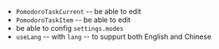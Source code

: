 - `PomodoroTaskCurrent` -- be able to edit
- `PomodoroTaskItem` -- be able to edit
- be able to config `settings.modes`
- `useLang` -- with `lang` -- to suppurt both English and Chinese
